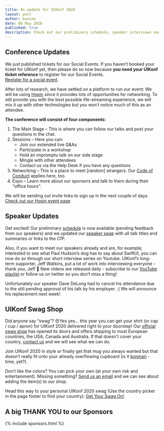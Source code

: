 ```yaml
---
title: An update for UIKonf 2020
layout: post
author: basine
date: 06 May 2020
published: true
description: Check out our preliminary schedule, speaker interviews and swag shop
---
```


## Conference Updates
We just published tickets for our Social Events. If you haven’t booked your ticket for UIKonf yet, then please do so now because **you need your UIKonf ticket reference** to register for our Social 
Events.  
[Register for a social event](https://ti.to/uikonf/uikonf-2020-social-events). 

After lots of research, we have settled on a platform to run our event: We will be using [Hopin](https://hopin.to) since it provides lots of opportunities for networking. To still provide you with the best possible life-streaming experience, we will mix it up with other technologies but you won’t notice much of this as an attendee.

**The conference will consist of four components:**  
1. The Main Stage – This is where you can follow our talks and post your questions in the chat.
2. Sessions – Here you can:  
    - Join our extended live Q&As  
    - Participate in a workshop  
    - Hold an impromptu talk on our side stage  
    - Mingle with other attendees  
    - Contact us via the Help Desk if you have any questions  
3. Networking – This is a place to meet [random] strangers. Our [Code of Conduct](https://uikonf.com/coc/) applies here, too.
4. Expo – Learn more about our sponsors and talk to them during their "office hours". 

We will be sending out invite links to sign up in the next couple of days. 
[Check out our Hopin event page](https://ti.to/uikonf/uikonf-2020)

## Speaker Updates
Get excited! Our preliminary [schedule](https://uikonf.com/#schedule) is now available (pending feedback from our speakers) and we updated our [speaker page](https://uikonf.com/speakers/) with all talk titles and summaries or links to the CfP.

Also, if you want to meet our speakers already and are, for example, interested to see what Paul Hudson’s dog has to say about SwiftUI, you can now do so through our short interview series on Youtube. UIKonf’s long-term supporter, Jeff Watkins, put a lot of work into interviewing everyone - thank you, Jeff 💙 New videos are released daily - subscribe to our [YouTube playlist](https://www.youtube.com/playlist?list=PLdr22uU_wISpB3ZPi6C7ZTYPbA1rfd2Dl) or follow us on twitter so you don’t miss a thing!

Unfortunately our speaker Dave DeLong had to cancel his attendance due to the still pending approval of his talk by his employer. :( We will announce his replacement next week!

## UIKonf Swag Shop
Did anyone say “swag”? 😍Yes yes… this year you can get your shirt (or cap / cup / apron) for UIKonf 2020 delivered right to your doorstep! Our [official swag shop](https://shop.spreadshirt.de/uikonf/) has opened its doors and offers shipping to most European countries, the USA, Canada and Australia. If that doesn't cover your country, [contact us](mailto:questions@uikonf.com?subject=Swag) and we will see what we can do.

Join UIKonf 2020 in style or finally get that mug you always wanted but that doesn’t really fit onto your already overflowing cupboard (is it [konmari](https://en.wikipedia.org/wiki/Marie_Kondo) -time, yet?).

Don’t like the colors? You can pick your own (at your own risk and entertainment). Missing something? [Send us an email](mailto:questions@uikonf.com?subject=Swag) and we can see about adding the item(s) to our shop.

Head this way to your personal UIKonf 2020 swag (Use the country picker in the page footer to find your country):
[Get Your Swag On!](https://shop.spreadshirt.com/uikonf/)

## A big THANK YOU to our Sponsors

{% include sponsors.html %}
